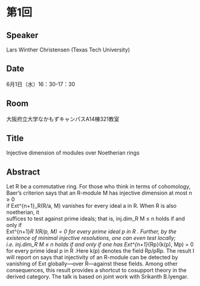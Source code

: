 # 第1回
## Speaker  
Lars Winther Christensen (Texas Tech University)  
## Date  
6月1日（水）16：30-17：30  
## Room  
大阪府立大学なかもずキャンパスA14棟321教室  
## Title 
Injective dimension of modules over Noetherian rings  
## Abstract  
Let R be a commutative ring. For those who think in terms of cohomology,  
Baer’s criterion says that an R-module M has injective dimension at most n ≥ 0  
if Ext^{n+1}_R(R/a, M) vanishes for every ideal a in R. When R is also noetherian, it  
suffices to test against prime ideals; that is, inj.dim_R M ≤ n holds if and only if  
Ext^{n+1}_R 1(R/p, M) = 0 for every prime ideal p in R . Further, by the existence of minimal injective resolutions, one can even test locally;  
i.e. inj.dim_R M ≤ n holds if and only if one has Ext^{n+1}_{Rp}(k(p), Mp) = 0 for every prime ideal p in R .Here k(p) denotes the field Rp/pRp. The result I will report on says that injectivity of an R-module can be detected by vanishing of Ext globally—over R—against these fields. Among other consequences, this result provides a shortcut to cosupport theory in the derived category. The talk is based on joint work with Srikanth B.Iyengar.